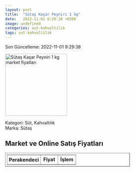 ```yaml
---
layout: post
title:  "Sütaş Kaşar Peyniri 1 kg"
date:   2022-11-01 6:29:38 +0300
image: undefined
categories: sut-kahvaltilik
tags: sut-kahvaltilik
---
```


Son Güncelleme: 2022-11-01 9:29:38

<img src="undefined" width="200" alt="Sütaş Kaşar Peyniri 1 kg market fiyatları" />

Kategori: Süt, Kahvaltılık
<br />
Marka: Sütaş

<h2>Market ve Online Satış Fiyatları</h2>

<table border="1" style="padding: 5px;width:80%;">
  <tr>
    <td style="padding: 5px;"><strong>Perakendeci</strong></td>
    <td><strong>Fiyat</strong></td>
    <td><strong>İşlem</strong></td>
  </tr>
  
</table>
